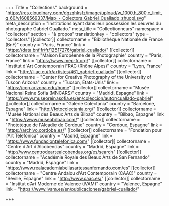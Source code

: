+++
Title = "Collections"
background = "https://res.cloudinary.com/dgzqhksfz/image/upload/w_1000,h_800,c_limit,q_60/v1608569337/Map_-_Colectors_Gabriel_Cuallado_zhuopl.svg"
meta_description = "Institutions ayant dans leur possession les oeuvres du photographe Gabriel Cuallado."
meta_title = "Collectionneurs"
namespace = "collectors"
section = "à propos"
translationkey = "collectors"
type = "collectors"
[[collector]]
collectorname = "Bibliothèque Nationale de France (BnF)"
country = "Paris, France"
link = "https://data.bnf.fr/fr/12517276/gabriel_cuallado/"
[[collector]]
collectorname = "Maison Européenne de la Photographie"
country = "Paris, France"
link = "https://www.mep-fr.org/"
[[collector]]
collectorname = "Institut d`Art Contemporain FRAC (Rhône Alpes)"
country = "Lyon, France"
link = "http://i-ac.eu/fr/artistes/461_gabriel-cuallado"
[[collector]]
collectorname = "Center for Creative Photography of the University of Tuscon Arizona"
country = "Tucson, États-Unis"
link = "https://ccp.arizona.edu/home"
[[collector]]
collectorname = "Musée Nacional Reine Sofia (MNCARS)"
country = "Madrid, Espagne"
link = "https://www.museoreinasofia.es/en/coleccion/autor/cuallado-gabriel"
[[collector]]
collectorname = "Galerie Colectania"
country = "Barcelone, Espagne"
link = "http://fotocolectania.org/"
[[collector]]
collectorname = "Musée National des Beaux Arts de Bilbao"
country = "Bilbao, Espagne"
link = "https://www.museobilbao.com/"
[[collector]]
collectorname = "Phototèque de l'Alcadie de Cordoue"
country = "Cordoue, Espagne"
link = "https://archivo.cordoba.es/"
[[collector]]
collectorname = "Fondation pour l'Art Telefónica"
country = "Madrid, Espagne"
link = "https://www.fundaciontelefonica.com/"
[[collector]]
collectorname = "Centre d'Art d'Alcobendas"
country = "Madrid, Espagne"
link = "http://www.centrodeartealcobendas.org/es/search"
[[collector]]
collectorname = "Académie Royale des Beaux Arts de San Fernando"
country = "Madrid, Espagne"
link = "https://www.realacademiabellasartessanfernando.com/es"
[[collector]]
collectorname = "Centre Andalou d'Art Contemporain (CAAC)"
country = "Séville, Espagne"
link = "http://www.caac.es/"
[[collector]]
collectorname = "Institut d’Art Moderne de Valence (IVAM)"
country = "Valence, Espagne"
link = "https://www.ivam.es/en/publicaciones/gabriel-cuallado/"

+++
